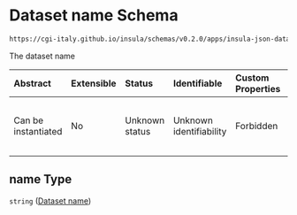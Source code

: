 # Dataset name Schema

```txt
https://cgi-italy.github.io/insula/schemas/v0.2.0/apps/insula-json-dataset.schema.json#/$defs/common/properties/name
```

The dataset name

| Abstract            | Extensible | Status         | Identifiable            | Custom Properties | Additional Properties | Access Restrictions | Defined In                                                                                               |
| :------------------ | :--------- | :------------- | :---------------------- | :---------------- | :-------------------- | :------------------ | :------------------------------------------------------------------------------------------------------- |
| Can be instantiated | No         | Unknown status | Unknown identifiability | Forbidden         | Allowed               | none                | [insula-json-dataset.schema.json\*] (schemas/apps/insula-json-dataset.schema.json) |

## name Type

`string` ([Dataset name](insula-json-dataset-defs-dataset-common-properties-properties-dataset-name.md))
